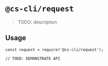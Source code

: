 # `@cs-cli/request`

> TODO: description

## Usage

```
const request = require('@cs-cli/request');

// TODO: DEMONSTRATE API
```
